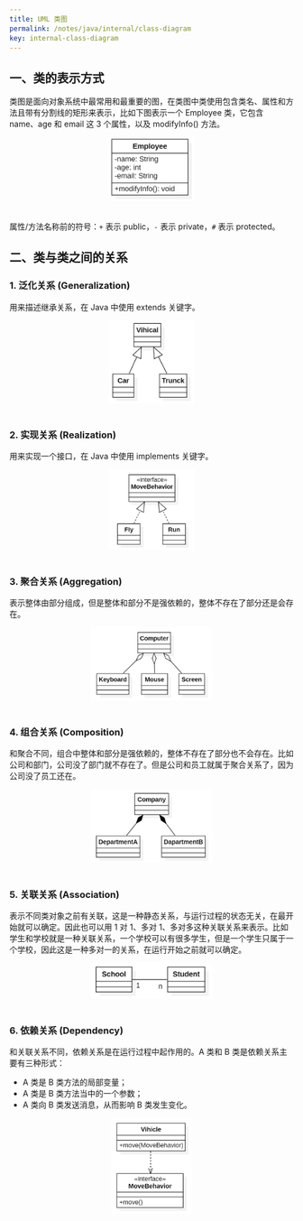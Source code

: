 ```yaml
---
title: UML 类图
permalink: /notes/java/internal/class-diagram
key: internal-class-diagram
---
```


## 一、类的表示方式

类图是面向对象系统中最常用和最重要的图，在类图中类使用包含类名、属性和方法且带有分割线的矩形来表示，比如下图表示一个 Employee 类，它包含 name、age 和 email 这 3 个属性，以及 modifyInfo() 方法。

<div align="center">  <img src="/img/internal_design_class_diagram_1.png" width="30%"/> </div><br>

属性/方法名称前的符号：`+` 表示 public，`-` 表示 private，`#` 表示 protected。


## 二、类与类之间的关系

### 1. 泛化关系 (Generalization)

用来描述继承关系，在 Java 中使用 extends 关键字。

<div align="center">  <img src="/img/internal_design_class_diagram_2.png" width="30%"/> </div><br>

### 2. 实现关系 (Realization)

用来实现一个接口，在 Java 中使用 implements 关键字。

<div align="center">  <img src="/img/internal_design_class_diagram_3.png" width="30%"/> </div><br>

### 3. 聚合关系 (Aggregation)

表示整体由部分组成，但是整体和部分不是强依赖的，整体不存在了部分还是会存在。

<div align="center">  <img src="/img/internal_design_class_diagram_4.png" width="43%"/> </div><br>

### 4. 组合关系 (Composition)

和聚合不同，组合中整体和部分是强依赖的，整体不存在了部分也不会存在。比如公司和部门，公司没了部门就不存在了。但是公司和员工就属于聚合关系了，因为公司没了员工还在。

<div align="center">  <img src="/img/internal_design_class_diagram_5.png" width="43%"/> </div><br>

### 5. 关联关系 (Association)

表示不同类对象之前有关联，这是一种静态关系，与运行过程的状态无关，在最开始就可以确定。因此也可以用 1 对 1、多对 1、多对多这种关联关系来表示。比如学生和学校就是一种关联关系，一个学校可以有很多学生，但是一个学生只属于一个学校，因此这是一种多对一的关系，在运行开始之前就可以确定。

<div align="center">  <img src="/img/internal_design_class_diagram_6.png" width="43%"/> </div><br>

### 6. 依赖关系 (Dependency)

和关联关系不同，依赖关系是在运行过程中起作用的。A 类和 B 类是依赖关系主要有三种形式：
- A 类是 B 类方法的局部变量；
- A 类是 B 类方法当中的一个参数；
- A 类向 B 类发送消息，从而影响 B 类发生变化。

<div align="center">  <img src="/img/internal_design_class_diagram_7.png" width="28%"/> </div><br>